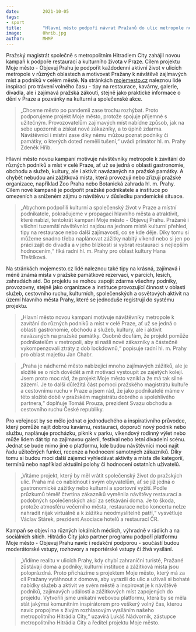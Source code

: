 ```yaml
---
date:         2021-10-05
tags:         
- sport
title:        "Hlavní město podpoří návrat Pražanů do ulic metropole novou kampaní Moje město – Objevuj Prahu"
image: 	      0hrib.jpg
author:       MHMP
---
```


Pražský magistrát společně s metropolitním Hitradiem City zahájil novou kampaň k podpoře restaurací a kulturního života v Praze. Cílem projektu Moje město - Objevuj Prahu je podpořit každodenní aktivní život v ulicích metropole v různých oblastech a motivovat Pražany k návštěvě zajímavých míst a podniků v celém městě.  Na stránkách [mojemesto.cz](https://mojemesto.cz/) naleznou lidé inspiraci pro trávení volného času - tipy na restaurace, kavárny, galerie, divadla, ale i zajímavá pražská zákoutí, stejně jako praktické informace o dění v Praze a pozvánky na kulturní a společenské akce.

> „Chceme město po pandemii zase trochu rozhýbat. Proto podporujeme projekt Moje město, protože spojuje příjemné s užitečným. Provozovatelům zajímavých míst nabídne způsob, jak na sebe upozornit a získat nové zákazníky, a to úplně zdarma. Návštěvníci i místní zase díky němu můžou poznat podniky či památky, o kterých doteď neměli tušení,“ uvádí primátor hl. m. Prahy Zdeněk Hřib. 

Hlavní město novou kampaní motivuje návštěvníky metropole k zavítání do různých podniků a míst v celé Praze, ať už se jedná o oblasti gastronomie, obchodu a služeb, kultury, ale i aktivit navázaných na pražské památky. A chybět nebudou ani zážitková místa, která provozují nebo zřizují pražské organizace, například Zoo Praha nebo Botanická zahrada hl. m. Prahy. Cílem nové kampaně je podpořit pražské podnikatele a instituce po omezeních a sníženém zájmu o návštěvu v důsledku pandemické situace.

> „Abychom podpořili kulturní a společenský život v Praze a místní podnikatele, pokračujeme v propagaci hlavního města a atraktivit, které nabízí, tentokrát kampaní Moje město - Objevuj Prahu. Pražané i všichni tuzemští návštěvníci najdou na jednom místě kulturní přehled, tipy na restaurace nebo další zajímavosti, co se kde děje. Díky tomu si můžeme snadno třeba naplánovat zážitky nabitý víkend  nebo si jen po práci zajít do divadla a v jeho blízkosti si vybrat restauraci s nejlepším hodnocením,“ říká radní hl. m. Prahy pro oblast kultury Hana Třeštíková.

Na stránkách mojemesto.cz lidé naleznou také tipy na krásná, zajímavá i méně známá místa v pražské památkové rezervaci, v parcích, lesích, zahradách atd. Do projektu se mohou zapojit zdarma všechny podniky, provozovny, stejně jako organizace a instituce provozující činnost v oblasti služeb, cestovního ruchu, kulturních, společenských a osvětových aktivit na území hlavního města Prahy, které se jednoduše registrují do systému projektu.

> „Hlavní město novou kampaní motivuje návštěvníky metropole k zavítání do různých podniků a míst v celé Praze, ať už se jedná o oblasti gastronomie, obchodu a služeb, kultury, ale i aktivit navázaných na pražské památky. Osobně doufám, že projekt pomůže podnikatelům v metropoli, aby si našli nové zákazníky a částečně vykompenzovali ztráty z dob lockdownů,“ popisuje radní hl. m. Prahy pro oblast majetku Jan Chabr.

> „Praha je nádherné město nabízející mnoho zajímavých zážitků, ale je složité se o nich dovědět a mít motivaci vystoupit ze zajetých kolejí. Jsem proto moc rád, že projekt Moje město vznikl a že má tak silné zázemí. Je to další důležitá část pomoci pražského magistrátu kultuře a cestovnímu ruchu v Praze a jsem rád, že jako podnikatelé máme v této složité době v pražském magistrátu dobrého a spolehlivého partnera,“ doplňuje Tomáš Prouza, prezident Svazu obchodu a cestovního ruchu České republiky.

Pro veřejnost by se mělo jednat o jednoduchého a inspirativního průvodce, který pomůže najít dobrou kavárnu, restauraci, doporučí nový podnik nebo službu, naplánuje procházku, piknik v parku, víkendový rodinný výlet nebo může lidem dát tip na zajímavou galerii, festival nebo letní divadelní scénu. Jednat se bude mimo jiné o platformu, kde budou návštěvníci moci najít řadu užitečných funkcí, recenze a hodnocení samotných zákazníků. Díky tomu si budou moci další zájemci vyhledávat aktivity a místa dle kategorií, termínů nebo například aktuální polohy či hodnocení ostatních uživatelů.

> „Vítáme projekt, který by měl vrátit společenský život do pražských ulic. Praha má co nabídnout i svým obyvatelům, ať se již jedná o gastronomické zážitky nebo kulturní a sportovní vyžití. Podle průzkumů téměř čtvrtina zákazníků vyměnila návštěvy restaurací a podobných společenských akcí za setkávání doma. Je to škoda, protože atmosféru večerního města, restaurace nebo koncertu nelze nahradit nijak virtuálně a k zážitku neodmyslitelně patří,“ vysvětluje Václav Stárek, prezident Asociace hotelů a restaurací ČR.

Kampaň se objeví na různých lokálních médiích, výhradně v rádiích a na sociálních sítích. Hitrádio City jako partner programu podpoří platformu Moje město - Objevuj Prahu navíc i redakční podporou - součástí budou moderátorské vstupy, rozhovory a reportérské vstupy či živá vysílání.

> „Vidíme realitu v ulicích Prahy, kdy chybí zahraniční turisté, Pražané zůstávají doma a podniky, kulturní instituce a zážitková místa jsou poloprázdná. Proto přicházíme s projektem Moje město, který má za cíl Pražany vytáhnout z domova, aby vyrazili do ulic a užívali si bohaté nabídky služeb a aktivit ve svém městě a inspirovat je k návštěvě podniků, zajímavých událostí a zážitkových míst zapojených do projektu. Vytvořili jsme unikátní webovou platformu, která by se měla stát jakýmsi komunitním inspirátorem pro veškerý volný čas, kterou navíc propojíme s živým rozhlasovým vysíláním našeho metropolitního Hitrádia City,“ uzavírá Lukáš Nádvorník, zástupce metropolitního Hitrádia City a ředitel projektu Moje město.

